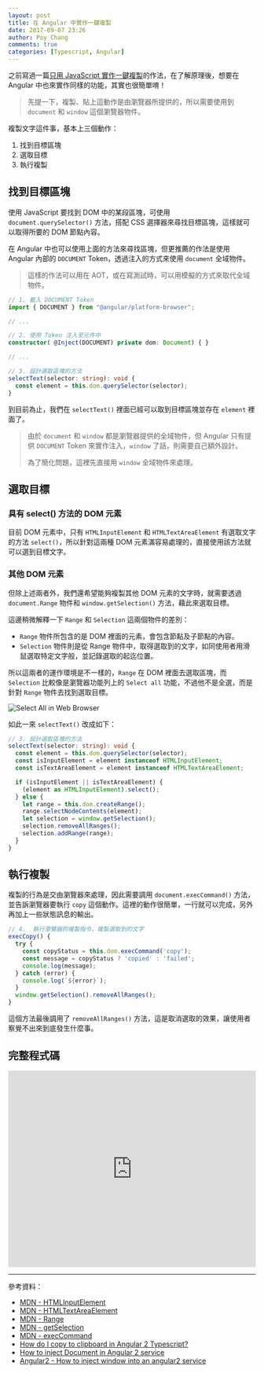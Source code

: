 ```yaml
---
layout: post
title: 在 Angular 中實作一鍵複製
date: 2017-09-07 23:26
author: Poy Chang
comments: true
categories: [Typescript, Angular]
---
```

之前寫過一篇[只用 JavaScript 實作一鍵複製](https://poychang.github.io/javascript-copy-clipboard/)的作法，在了解原理後，想要在 Angular 中也來實作同樣的功能，其實也很簡單唷！

>先提一下，複製、貼上這動作是由瀏覽器所提供的，所以需要使用到 `document` 和 `window` 這個瀏覽器物件。

複製文字這件事，基本上三個動作：

1. 找到目標區塊
2. 選取目標
3. 執行複製

## 找到目標區塊

使用 JavaScript 要找到 DOM 中的某段區塊，可使用 `document.querySelector()` 方法，搭配 CSS 選擇器來尋找目標區塊，這樣就可以取得所要的 DOM 節點內容。

在 Angular 中也可以使用上面的方法來尋找區塊，但更推薦的作法是使用 Angular 內部的 `DOCUMENT` Token，透過注入的方式來使用 `document` 全域物件。

>這樣的作法可以用在 AOT，或在寫測試時，可以用模擬的方式來取代全域物件。

```typescript
// 1. 載入 DOCUMENT Token
import { DOCUMENT } from "@angular/platform-browser";

// ...

// 2. 使用 Token 注入至元件中
constructor( @Inject(DOCUMENT) private dom: Document) { }

// ...

// 3. 設計選取區塊的方法
selectText(selector: string): void {
  const element = this.dom.querySelector(selector);
}
```
到目前為止，我們在 `selectText()` 裡面已經可以取到目標區塊並存在 `element` 裡面了。

>由於 `document` 和 `window` 都是瀏覽器提供的全域物件，但 Angular 只有提供 `DOCUMENT` Token 來實作注入，`window` 了話，則需要自己額外設計。
>
>為了簡化問題，這裡先直接用 `window` 全域物件來處理。

## 選取目標

### 具有 select() 方法的 DOM 元素

目前 DOM 元素中，只有 `HTMLInputElement` 和 `HTMLTextAreaElement` 有選取文字的方法 `select()`，所以針對這兩種 DOM 元素滿容易處理的，直接使用該方法就可以選到目標文字。

### 其他 DOM 元素

但除上述兩者外，我們還希望能夠複製其他 DOM 元素的文字時，就需要透過 `document.Range` 物件和 `window.getSelection()` 方法，藉此來選取目標。

這邊稍微解釋一下 `Range` 和 `Selection` 這兩個物件的差別：

* `Range` 物件所包含的是 DOM 裡面的元素，會包含節點及子節點的內容。
* `Selection` 物件則是從 Range 物件中，取得選取到的文字，如同使用者用滑鼠選取特定文字般，並記錄選取的起迄位置。

所以這兩者的運作環境是不一樣的，`Range` 在 DOM 裡面去選取區塊，而 `Selection` 比較像是瀏覽器功能列上的 `Select all` 功能，不過他不是全選，而是針對 `Range` 物件去找到選取目標。

![Select All in Web Browser](https://i.imgur.com/rX8h52p.png)

如此一來 `selectText()` 改成如下：

```typescript
// 3. 設計選取區塊的方法
selectText(selector: string): void {
  const element = this.dom.querySelector(selector);
  const isInputElement = element instanceof HTMLInputElement;
  const isTextAreaElement = element instanceof HTMLTextAreaElement;

  if (isInputElement || isTextAreaElement) {
    (element as HTMLInputElement).select();
  } else {
    let range = this.dom.createRange();
    range.selectNodeContents(element);
    let selection = window.getSelection();
    selection.removeAllRanges();
    selection.addRange(range);
  }
}
```

## 執行複製

複製的行為是交由瀏覽器來處理，因此需要調用 `document.execCommand()` 方法，並告訴瀏覽器要執行 `copy` 這個動作。這裡的動作很簡單，一行就可以完成，另外再加上一些狀態訊息的輸出。

```typescript
// 4.  執行瀏覽器的複製指令，複製選取到的文字
execCopy() {
  try {
    const copyStatus = this.dom.execCommand('copy');
    const message = copyStatus ? 'copied' : 'failed';
    console.log(message);
  } catch (error) {
    console.log(`${error}`);
  }
  window.getSelection().removeAllRanges();
}
```

這個方法最後調用了 `removeAllRanges()` 方法，這是取消選取的效果，讓使用者察覺不出來到底發生什麼事。

## 完整程式碼

<iframe src="https://stackblitz.com/edit/angular-copy-clipboard?embed=1&file=app/copy.component.ts&view=editor" height="400" width="100%" frameborder="0"></iframe>

----------

參考資料：

* [MDN - HTMLInputElement](https://developer.mozilla.org/en-US/docs/Web/API/HTMLInputElement)
* [MDN - HTMLTextAreaElement](https://developer.mozilla.org/en-US/docs/Web/API/HTMLTextAreaElement)
* [MDN - Range](https://developer.mozilla.org/en-US/docs/Web/API/Range)
* [MDN - getSelection](https://developer.mozilla.org/en-US/docs/Web/API/Window/getSelection)
* [MDN - execCommand](https://developer.mozilla.org/en-US/docs/Web/API/Document/execCommand)
* [How do I copy to clipboard in Angular 2 Typescript?](https://stackoverflow.com/questions/36328159/how-do-i-copy-to-clipboard-in-angular-2-typescript)
* [How to inject Document in Angular 2 service](https://stackoverflow.com/questions/37521298/how-to-inject-document-in-angular-2-service)
* [Angular2 - How to inject window into an angular2 service](https://stackoverflow.com/questions/34177221/angular2-how-to-inject-window-into-an-angular2-service)
